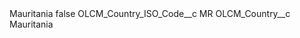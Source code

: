 <?xml version="1.0" encoding="UTF-8"?>
<CustomMetadata xmlns="http://soap.sforce.com/2006/04/metadata" xmlns:xsi="http://www.w3.org/2001/XMLSchema-instance" xmlns:xsd="http://www.w3.org/2001/XMLSchema">
    <label>Mauritania</label>
    <protected>false</protected>
    <values>
        <field>OLCM_Country_ISO_Code__c</field>
        <value xsi:type="xsd:string">MR</value>
    </values>
    <values>
        <field>OLCM_Country__c</field>
        <value xsi:type="xsd:string">Mauritania</value>
    </values>
</CustomMetadata>
